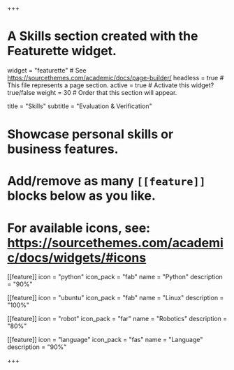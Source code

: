 +++
# A Skills section created with the Featurette widget.
widget = "featurette"  # See https://sourcethemes.com/academic/docs/page-builder/
headless = true  # This file represents a page section.
active = true  # Activate this widget? true/false
weight = 30  # Order that this section will appear.

title = "Skills"
subtitle = "Evaluation & Verification"

# Showcase personal skills or business features.
# 
# Add/remove as many `[[feature]]` blocks below as you like.
# 
# For available icons, see: https://sourcethemes.com/academic/docs/widgets/#icons

[[feature]]
  icon = "python"
  icon_pack = "fab"
  name = "Python"
  description = "90%"
  
[[feature]]
  icon = "ubuntu"
  icon_pack = "fab"
  name = "Linux"
  description = "100%"  
  
[[feature]]
  icon = "robot"
  icon_pack = "far"
  name = "Robotics"
  description = "80%"
  
 [[feature]]
  icon = "language"
  icon_pack = "fas"
  name = "Language"
  description = "90%"

+++

